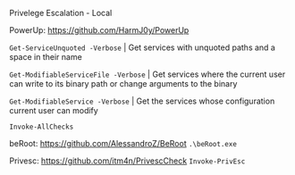 Privelege Escalation - Local

PowerUp:
https://github.com/HarmJ0y/PowerUp

`Get-ServiceUnquoted -Verbose` | Get services with unquoted paths and a space in their name

`Get-ModifiableServiceFile -Verbose` | Get services where the current user can write to its binary path or change arguments to the binary

`Get-ModifiableService -Verbose` | Get the services whose configuration current user can modify

`Invoke-AllChecks`

beRoot:
https://github.com/AlessandroZ/BeRoot
`.\beRoot.exe`

Privesc:
https://github.com/itm4n/PrivescCheck
`Invoke-PrivEsc`

